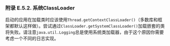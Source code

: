 ### 附录 E.5.2. 系统ClassLoader

启动的应用在加载类时应该使用`Thread.getContextClassLoader()`（多数库和框架都默认这样做）。尝试通过`ClassLoader.getSystemClassLoader()`加载嵌套的类将失败。请注意`java.util.Logging`总是使用系统类加载器，由于这个原因你需要考虑一个不同的日志实现。
